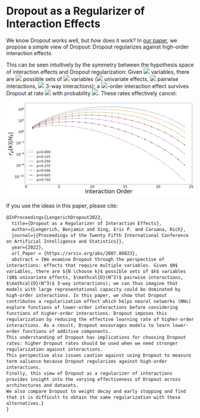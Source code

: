 # Dropout as a Regularizer of Interaction Effects

We know Dropout works well, but *how* does it work? In [our paper](https://arxiv.org/abs/2007.00823), we propose a simple view of Dropout: Dropout regularizes against high-order interaction effects.

This can be seen intuitively by the symmetry between the hypothesis space of interaction effects and Dropout regularization:
Given <img src="https://render.githubusercontent.com/render/math?math=N"> variables, there are <img src="https://render.githubusercontent.com/render/math?math={N \choose k}"> possible sets of <img src="https://render.githubusercontent.com/render/math?math=k"> variables (<img src="https://render.githubusercontent.com/render/math?math=N"> univariate effects, <img src="https://render.githubusercontent.com/render/math?math=\mathcal{O}(N^2)"> pairwise interactions, <img src="https://render.githubusercontent.com/render/math?math=\mathcal{O}(N^3)"> 3-way interactions); a <img src="https://render.githubusercontent.com/render/math?math=k">-order interaction effect survives Dropout at rate <img src="https://render.githubusercontent.com/render/math?math=p"> with probability <img src="https://render.githubusercontent.com/render/math?math=(1-p)^k">. These rates effectively cancel:

![Preview](symmetry.png)

If you use the ideas in this paper, please cite:

```
@InProceedings{LengerichDropout2022,
  title={Dropout as a Regularizer of Interaction Effects},
  author={Lengerich, Benjamin and Xing, Eric P. and Caruana, Rich},
  journal={{Proceedings of the Twenty Fifth International Conference on Artificial Intelligence and Statistics}},
  year={2022},
  url_Paper = {https://arxiv.org/abs/2007.00823},
  abstract = {We examine Dropout through the perspective of interactions: effects that require multiple variables. Given $N$ variables, there are ${N \choose k}$ possible sets of $k$ variables ($N$ univariate effects, $\mathcal{O}(N^2)$ pairwise interactions, $\mathcal{O}(N^3)$ 3-way interactions); we can thus imagine that models with large representational capacity could be dominated by high-order interactions. In this paper, we show that Dropout contributes a regularization effect which helps neural networks (NNs) explore functions of lower-order interactions before considering functions of higher-order interactions. Dropout imposes this regularization by reducing the effective learning rate of higher-order interactions. As a result, Dropout encourages models to learn lower-order functions of additive components.
This understanding of Dropout has implications for choosing Dropout rates: higher Dropout rates should be used when we need stronger regularization against interactions.
This perspective also issues caution against using Dropout to measure term salience because Dropout regularizes against high-order interactions.
Finally, this view of Dropout as a regularizer of interactions provides insight into the varying effectiveness of Dropout across architectures and datasets.
We also compare Dropout to weight decay and early stopping and find that it is difficult to obtain the same regularization with these alternatives.}
}
```
